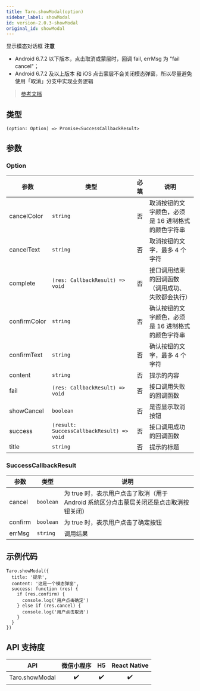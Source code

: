 ```yaml
---
title: Taro.showModal(option)
sidebar_label: showModal
id: version-2.0.3-showModal
original_id: showModal
---
```


显示模态对话框
**注意**
- Android 6.7.2 以下版本，点击取消或蒙层时，回调 fail, errMsg 为 "fail cancel"；
- Android 6.7.2 及以上版本 和 iOS 点击蒙层不会关闭模态弹窗，所以尽量避免使用「取消」分支中实现业务逻辑

> [参考文档](https://developers.weixin.qq.com/miniprogram/dev/api/ui/interaction/wx.showModal.html)

## 类型

```tsx
(option: Option) => Promise<SuccessCallbackResult>
```

## 参数

### Option

| 参数 | 类型 | 必填 | 说明 |
| --- | --- | :---: | --- |
| cancelColor | `string` | 否 | 取消按钮的文字颜色，必须是 16 进制格式的颜色字符串 |
| cancelText | `string` | 否 | 取消按钮的文字，最多 4 个字符 |
| complete | `(res: CallbackResult) => void` | 否 | 接口调用结束的回调函数（调用成功、失败都会执行） |
| confirmColor | `string` | 否 | 确认按钮的文字颜色，必须是 16 进制格式的颜色字符串 |
| confirmText | `string` | 否 | 确认按钮的文字，最多 4 个字符 |
| content | `string` | 否 | 提示的内容 |
| fail | `(res: CallbackResult) => void` | 否 | 接口调用失败的回调函数 |
| showCancel | `boolean` | 否 | 是否显示取消按钮 |
| success | `(result: SuccessCallbackResult) => void` | 否 | 接口调用成功的回调函数 |
| title | `string` | 否 | 提示的标题 |

### SuccessCallbackResult

| 参数 | 类型 | 说明 |
| --- | --- | --- |
| cancel | `boolean` | 为 true 时，表示用户点击了取消（用于 Android 系统区分点击蒙层关闭还是点击取消按钮关闭） |
| confirm | `boolean` | 为 true 时，表示用户点击了确定按钮 |
| errMsg | `string` | 调用结果 |

## 示例代码

```tsx
Taro.showModal({
  title: '提示',
  content: '这是一个模态弹窗',
  success: function (res) {
    if (res.confirm) {
      console.log('用户点击确定')
    } else if (res.cancel) {
      console.log('用户点击取消')
    }
  }
})
```

## API 支持度

| API | 微信小程序 | H5 | React Native |
| :---: | :---: | :---: | :---: |
| Taro.showModal | ✔️ | ✔️ | ✔️ |
